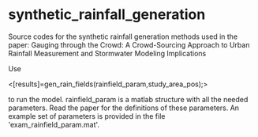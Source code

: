 # synthetic_rainfall_generation
Source codes for the synthetic rainfall generation methods used in the paper: Gauging through the Crowd: A Crowd-Sourcing Approach to Urban Rainfall Measurement and Stormwater Modeling Implications

Use

<[results]=gen_rain_fields(rainfield_param,study_area_pos);>

to run the model. rainfield_param is a matlab structure with all the needed parameters. Read the paper for the definitions of these parameters. An example set of parameters is provided in the file 'exam_rainfield_param.mat'.
